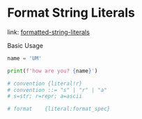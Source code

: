---
---

# Format String Literals

link: [formatted-string-literals](https://docs.python.org/3.6/reference/lexical_analysis.html#formatted-string-literals)


Basic Usage

```python
name = 'UM'

print(f'how are you? {name}')

# convention {literal!r}
# convention ::= "s" | "r" | "a"
# s=str; r=repr; a=ascii

# format    {literal:format_spec}
```